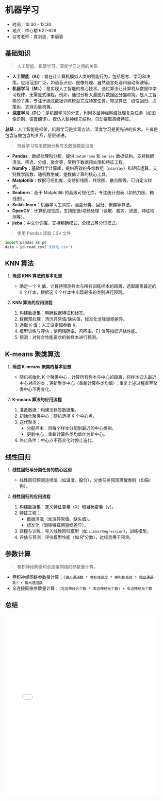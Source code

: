 # 机器学习

- 时间：10:30 - 12:30
- 地点：中心楼 627-629
- 监考老师：肖剑波、李丽蓉

## 基础知识

> 人工智能、机器学习、深度学习之间的关系

- **人工智能（AI）**：旨在让计算机模拟人类的智能行为，包括思考、学习和决策。应用范围广泛，如语音识别、图像处理、自然语言处理和自动驾驶等。
- **机器学习（ML）**：是实现人工智能的核心技术，通过算法让计算机从数据中学习规律，无需显式编程。例如，通过分析大量图片数据区分猫和狗。是人工智能的子集，专注于通过数据训练模型完成特定任务。常见算法：线性回归、决策树、支持向量机等。
- **深度学习（DL）**：是机器学习的分支，利用多层神经网络处理复杂任务（如图像识别、语音翻译）。模仿人脑神经元结构，自动提取高级特征。

**总结**：人工智能是框架，机器学习是实现方法，深度学习是更先进的技术。三者是包含与被包含的关系，层层递进。

> 机器学习常用数据分析库及数据类型设置

- **Pandas**：数据处理和分析，提供 `DataFrame` 和 `Series` 数据结构。支持数据清洗、筛选、分组、聚合等，常用于数据预处理和特征工程。
- **NumPy**：基础科学计算库，提供高效的多维数组（`ndarray`）和矩阵运算。支持数学函数、随机数生成，是数值计算的核心工具。
- **Matplotlib**：数据可视化库，支持折线图、柱状图、散点图等，可自定义样式。
- **Seaborn**：基于 Matplotlib 的高级可视化库，专注统计图表（如热力图、箱线图）。
- **Scikit-learn**：机器学习工具库，涵盖分类、回归、聚类等算法。
- **OpenCV**：计算机视觉库，支持图像/视频处理（读取、裁剪、滤波、特征检测等）。
- **jieba**：中文分词库，支持精确模式、全模式等分词模式。

> 使用 Pandas 读取 CSV 文件

```python
import pandas as pd
data = pd.read_csv('文件名.csv')
```

## KNN 算法

1. **简述 KNN 算法的基本思想**
    - 确定一个 K 值，计算待预测样本与所有训练样本的距离，选取距离最近的 K 个样本，根据这 K 个样本中出现最多的类别进行预测。

2. **KNN 算法的应用流程**
    1. 构建数据集：明确数据特征和标签。
    2. 数据预处理：清洗异常值/缺失值，标准化消除量纲差异。
    3. 选取 K 值：人工设定超参数 K。
    4. 模型训练与评估：使用精确率、召回率、F1 值等指标评估性能。
    5. 预测：对符合性能要求的新样本进行预测。

## K-means 聚类算法

1. **简述 K-means 聚类的基本思想**
    - 随机初始化 K 个聚类中心，计算所有样本与中心的距离，将样本归入最近中心对应的类；更新聚类中心（重新计算各类均值）；重复上述过程直至聚类中心不再变化。

2. **K-means 算法的应用流程**
    1. 准备数据：构建无标签数据集。
    2. 初始化聚类中心：随机选择 K 个中心点。
    3. 迭代聚类：
        - 分配样本：将每个样本分配到最近的中心类别。
        - 更新中心：重新计算各类均值作为新中心。
    4. 终止条件：中心点不再变化时停止迭代。

## 线性回归

1. **线性回归与分类任务的核心区别**
    - 线性回归预测连续值（如温度、股价），分类任务预测离散类别（如猫/狗）。

2. **线性回归的应用流程**
    1. 构建数据集：定义特征变量（X）和目标变量（y）。
    2. 特征工程：
        - 数据清洗（处理异常值、缺失值）。
        - 标准化（消除特征间量纲差异）。
    3. 建模与训练：导入线性回归模型（如 `LinearRegression`），训练模型。
    4. 评估与预测：评估模型性能（如 R²分数），达标后用于预测。

## 参数计算

> 卷积神经网络和全连接网络的参数量计算。

- 卷积神经网络参数量计算：`(输入通道数 * 卷积核宽度 * 卷积核高度 * 输出通道数) + 输出通道数`
- 全连接网络参数量计算：`(左边神经元个数 * 右边神经元个数) + 右边神经元个数`

## 总结

<iframe src="/XASYU/Second/2025-06-25/00.机器学习.html" width="100%" height="600" style="border:none;"></iframe>
